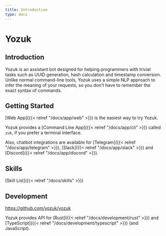 ```yaml
---
title: Introduction
type: docs
---
```


# Yozuk

## Introduction

Yozuk is an assistant bot designed for helping programmers with trivial tasks such as UUID generation, hash calculation and timestamp conversion.
Unlike normal command-line tools, Yozuk uses a simple NLP approach to infer the meaning of your requests, so you don't have to remember the exact syntax of commands.

## Getting Started

[Web App]({{< relref "/docs/app/web" >}}) is the easiest way to try Yozuk.

Yozuk provides a [Command Line App]({{< relref "/docs/app/cli" >}}) called `zuk`, if you prefer a terminal interface.

Also, chatbot integrations are available for [Telegram]({{< relref "/docs/app/telegram" >}}), [Slack]({{< relref "/docs/app/slack" >}}) and [Discord]({{< relref "/docs/app/discord" >}}).

## Skills

[Skill List]({{< relref "/docs/skills" >}})

## Development

https://github.com/yozuk/yozuk

Yozuk provides API for [Rust]({{< relref "/docs/development/rust" >}}) and 
[TypeScript]({{< relref "/docs/development/typescript" >}}) (and JavaScript).

